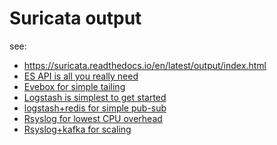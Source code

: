 # Suricata output

see:

* https://suricata.readthedocs.io/en/latest/output/index.html
* [ES API is all you really need](/common/common/elastic/elastic.shipper.py)
* [Evebox for simple tailing](evebox.md)
* [Logstash is simplest to get started](logstash.md)
* [logstash+redis for simple pub-sub](/common/elastic/logstash-redis-ela.conf)
* [Rsyslog for lowest CPU overhead](rsyslog.omelastic.md)
* [Rsyslog+kafka for scaling]()
